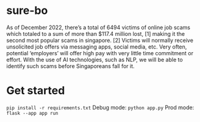 # sure-bo
As of December 2022, there’s a total of 6494 victims of online job scams which totaled to a sum of more than $117.4 million lost, [1] making it the second most popular scams in singapore. [2] Victims will normally receive unsolicited job offers via messaging apps, social media, etc. Very often, potential ‘employers’ will offer high pay with very little time commitment or effort. With the use of AI technologies, such as NLP, we will be able to identify such scams before Singaporeans fall for it.

# Get started
```pip install -r requirements.txt```
Debug mode: ```python app.py```
Prod mode: ```flask --app app run```